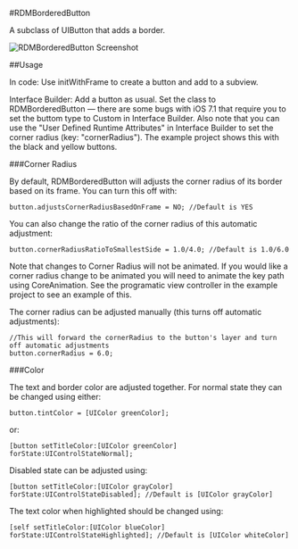 #RDMBorderedButton

A subclass of UIButton that adds a border.

![RDMBorderedButton Screenshot](https://raw.githubusercontent.com/reesemclean/RDMBorderedButton/master/screenshot.png "RDMBorderedButton Screenshot")

##Usage

In code: Use initWithFrame to create a button and add to a subview.

Interface Builder: Add a button as usual. Set the class to RDMBorderedButton — there are some bugs with iOS 7.1 that require you to set the buttom type to Custom in Interface Builder. Also note that you can use the "User Defined Runtime Attributes" in Interface Builder to set the corner radius (key: "cornerRadius"). The example project shows this with the black and yellow buttons.

###Corner Radius

By default, RDMBorderedButton will adjusts the corner radius of its border based on its frame. You can turn this off with:

	button.adjustsCornerRadiusBasedOnFrame = NO; //Default is YES
	
You can also change the ratio of the corner radius of this automatic adjustment:

	button.cornerRadiusRatioToSmallestSide = 1.0/4.0; //Default is 1.0/6.0
	
Note that changes to Corner Radius will not be animated. If you would like a corner radius change to be animated you will need to animate the key path using CoreAnimation. See the programatic view controller in the example project to see an example of this.

The corner radius can be adjusted manually (this turns off automatic adjustments):

	//This will forward the cornerRadius to the button's layer and turn off automatic adjustments
	button.cornerRadius = 6.0; 

###Color

The text and border color are adjusted together. For normal state they can be changed using either:

	button.tintColor = [UIColor greenColor];
	
or:

	[button setTitleColor:[UIColor greenColor] forState:UIControlStateNormal]; 

Disabled state can be adjusted using:

	[button setTitleColor:[UIColor grayColor] forState:UIControlStateDisabled]; //Default is [UIColor grayColor]
	
The text color when highlighted should be changed using:

	[self setTitleColor:[UIColor blueColor] forState:UIControlStateHighlighted]; //Default is [UIColor whiteColor]